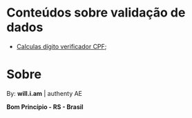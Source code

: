 # Conteúdos sobre validação de dados

- [Calculas dígito verificador CPF](https://www.macoratti.net/alg_cpf.htm);


# Sobre

By: **will.i.am** | authenty AE

**Bom Princípio - RS - Brasil**
